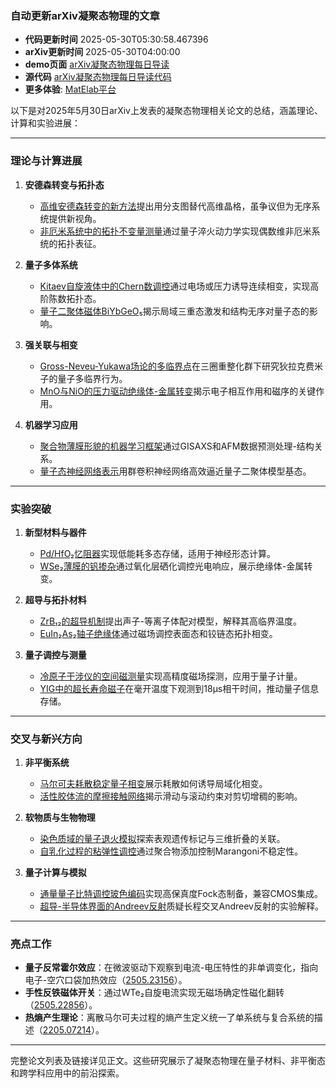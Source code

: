 ### 自动更新arXiv凝聚态物理的文章
  - **代码更新时间** 2025-05-30T05:30:58.467396
  - **arXiv更新时间** 2025-05-30T04:00:00
  - **demo页面** [arXiv凝聚态物理每日导读](https://iopwsy.github.io/arXiv_cond-mat/)
  - **源代码** [arXiv凝聚态物理每日导读代码](https://github.com/iopwsy/arXiv_cond-mat/)
  - **更多体验**: [MatElab平台](https://in.iphy.ac.cn/eln/#/recday)

以下是对2025年5月30日arXiv上发表的凝聚态物理相关论文的总结，涵盖理论、计算和实验进展：

---

### **理论与计算进展**
1. **安德森转变与拓扑态**  
   - [高维安德森转变的新方法](https://arxiv.org/abs/2505.22676)提出用分支图替代高维晶格，虽争议但为无序系统提供新视角。  
   - [非厄米系统中的拓扑不变量测量](https://arxiv.org/abs/2505.23633)通过量子淬火动力学实现偶数维非厄米系统的拓扑表征。

2. **量子多体系统**  
   - [Kitaev自旋液体中的Chern数调控](https://arxiv.org/abs/2505.23282)通过电场或压力诱导连续相变，实现高阶陈数拓扑态。  
   - [量子二聚体磁体BiYbGeO₅](https://arxiv.org/abs/2505.22714)揭示局域三重态激发和结构无序对量子态的影响。

3. **强关联与相变**  
   - [Gross-Neveu-Yukawa场论的多临界点](https://arxiv.org/abs/2505.22723)在三圈重整化群下研究狄拉克费米子的量子多临界行为。  
   - [MnO与NiO的压力驱动绝缘体-金属转变](https://arxiv.org/abs/2505.23466)揭示电子相互作用和磁序的关键作用。

4. **机器学习应用**  
   - [聚合物薄膜形貌的机器学习框架](https://arxiv.org/abs/2505.23064)通过GISAXS和AFM数据预测处理-结构关系。  
   - [量子态神经网络表示](https://arxiv.org/abs/2505.23728)用群卷积神经网络高效逼近量子二聚体模型基态。

---

### **实验突破**
1. **新型材料与器件**  
   - [Pd/HfO₂忆阻器](https://arxiv.org/abs/2505.22789)实现低能耗多态存储，适用于神经形态计算。  
   - [WSe₂薄膜的钒掺杂](https://arxiv.org/abs/2505.22800)通过氧化层硒化调控光电响应，展示绝缘体-金属转变。

2. **超导与拓扑材料**  
   - [ZrB₁₂的超导机制](https://arxiv.org/abs/2505.23424)提出声子-等离子体配对模型，解释其高临界温度。  
   - [EuIn₂As₂轴子绝缘体](https://arxiv.org/abs/2505.22796)通过磁场调控表面态和铰链态拓扑相变。

3. **量子调控与测量**  
   - [冷原子干涉仪的空间磁测量](https://arxiv.org/abs/2505.23532)实现高精度磁场探测，应用于量子计量。  
   - [YIG中的超长寿命磁子](https://arxiv.org/abs/2505.22773)在毫开温度下观测到18μs相干时间，推动量子信息存储。

---

### **交叉与新兴方向**
1. **非平衡系统**  
   - [马尔可夫耗散稳定量子相变](https://arxiv.org/abs/2505.22721)展示耗散如何诱导局域化相变。  
   - [活性胶体流的摩擦接触网络](https://arxiv.org/abs/2505.22747)揭示滑动与滚动约束对剪切增稠的影响。

2. **软物质与生物物理**  
   - [染色质域的量子退火模拟](https://arxiv.org/abs/2505.23289)探索表观遗传标记与三维折叠的关联。  
   - [自乳化过程的粘弹性调控](https://arxiv.org/abs/2504.11021)通过聚合物添加控制Marangoni不稳定性。

3. **量子计算与模拟**  
   - [通量量子比特调控玻色编码](https://arxiv.org/abs/2505.23641)实现高保真度Fock态制备，兼容CMOS集成。  
   - [超导-半导体界面的Andreev反射](https://arxiv.org/abs/2505.23741)质疑长程交叉Andreev反射的实验解释。

---

### **亮点工作**
- **量子反常霍尔效应**：在微波驱动下观察到电流-电压特性的非单调变化，指向电子-空穴口袋加热效应（[2505.23156](https://arxiv.org/abs/2505.23156)）。  
- **手性反铁磁体开关**：通过WTe₂自旋电流实现无磁场确定性磁化翻转（[2505.22856](https://arxiv.org/abs/2505.22856)）。  
- **热熵产生理论**：离散马尔可夫过程的熵产生定义统一了单系统与复合系统的描述（[2205.07214](https://arxiv.org/abs/2205.07214)）。

---

完整论文列表及链接详见正文。这些研究展示了凝聚态物理在量子材料、非平衡态和跨学科应用中的前沿探索。
